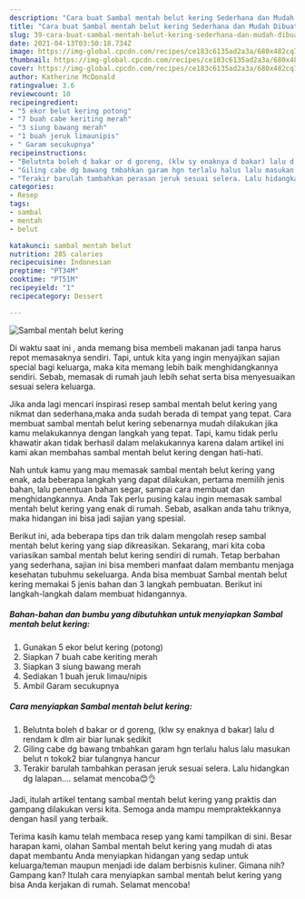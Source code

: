 ```yaml
---
description: "Cara buat Sambal mentah belut kering Sederhana dan Mudah Dibuat"
title: "Cara buat Sambal mentah belut kering Sederhana dan Mudah Dibuat"
slug: 39-cara-buat-sambal-mentah-belut-kering-sederhana-dan-mudah-dibuat
date: 2021-04-13T03:50:18.734Z
image: https://img-global.cpcdn.com/recipes/ce183c6135ad2a3a/680x482cq70/sambal-mentah-belut-kering-foto-resep-utama.jpg
thumbnail: https://img-global.cpcdn.com/recipes/ce183c6135ad2a3a/680x482cq70/sambal-mentah-belut-kering-foto-resep-utama.jpg
cover: https://img-global.cpcdn.com/recipes/ce183c6135ad2a3a/680x482cq70/sambal-mentah-belut-kering-foto-resep-utama.jpg
author: Katherine McDonald
ratingvalue: 3.6
reviewcount: 10
recipeingredient:
- "5 ekor belut kering potong"
- "7 buah cabe keriting merah"
- "3 siung bawang merah"
- "1 buah jeruk limaunipis"
- " Garam secukupnya"
recipeinstructions:
- "Belutnta boleh d bakar or d goreng, (klw sy enaknya d bakar) lalu d rendam k dlm air biar lunak sedikit"
- "Giling cabe dg bawang tmbahkan garam hgn terlalu halus lalu masukan belut n tokok2 biar tulangnya hancur"
- "Terakir barulah tambahkan perasan jeruk sesuai selera. Lalu hidangkan dg lalapan.... selamat mencoba😊👌"
categories:
- Resep
tags:
- sambal
- mentah
- belut

katakunci: sambal mentah belut 
nutrition: 285 calories
recipecuisine: Indonesian
preptime: "PT34M"
cooktime: "PT51M"
recipeyield: "1"
recipecategory: Dessert

---
```



![Sambal mentah belut kering](https://img-global.cpcdn.com/recipes/ce183c6135ad2a3a/680x482cq70/sambal-mentah-belut-kering-foto-resep-utama.jpg)

Di waktu  saat ini , anda memang bisa membeli makanan jadi tanpa harus repot memasaknya sendiri. Tapi, untuk kita yang ingin menyajikan sajian special bagi keluarga, maka kita memang lebih baik menghidangkannya sendiri. Sebab, memasak di rumah jauh lebih sehat serta bisa menyesuaikan sesuai selera keluarga.

Jika anda lagi mencari inspirasi resep sambal mentah belut kering yang nikmat dan sederhana,maka anda sudah berada di tempat yang tepat. Cara membuat sambal mentah belut kering  sebenarnya mudah dilakukan jika kamu melakukannya dengan langkah yang tepat. Tapi, kamu tidak perlu khawatir akan tidak berhasil dalam melakukannya 
karena dalam artikel ini kami akan membahas sambal mentah belut kering dengan hati-hati.  



Nah untuk kamu yang mau memasak sambal mentah belut kering yang enak, ada beberapa langkah yang dapat dilakukan, pertama memilih jenis bahan, lalu penentuan bahan segar, sampai cara membuat dan menghidangkannya. Anda Tak perlu pusing kalau ingin memasak sambal mentah belut kering yang enak di rumah. Sebab, asalkan anda  tahu triknya, maka hidangan ini bisa jadi sajian yang spesial.

Berikut ini, ada beberapa tips dan trik dalam mengolah resep sambal mentah belut kering yang siap dikreasikan. Sekarang, mari kita coba variasikan sambal mentah belut kering sendiri di rumah. Tetap berbahan yang sederhana, sajian ini bisa memberi manfaat dalam membantu menjaga kesehatan tubuhmu sekeluarga. Anda bisa membuat Sambal mentah belut kering memakai 5 jenis bahan dan 3 langkah pembuatan. Berikut ini langkah-langkah dalam membuat hidangannya.

<!--inarticleads1-->

##### Bahan-bahan dan bumbu yang dibutuhkan untuk menyiapkan Sambal mentah belut kering:

1. Gunakan 5 ekor belut kering (potong)
1. Siapkan 7 buah cabe keriting merah
1. Siapkan 3 siung bawang merah
1. Sediakan 1 buah jeruk limau/nipis
1. Ambil  Garam secukupnya




<!--inarticleads2-->

##### Cara menyiapkan Sambal mentah belut kering:

1. Belutnta boleh d bakar or d goreng, (klw sy enaknya d bakar) lalu d rendam k dlm air biar lunak sedikit
1. Giling cabe dg bawang tmbahkan garam hgn terlalu halus lalu masukan belut n tokok2 biar tulangnya hancur
1. Terakir barulah tambahkan perasan jeruk sesuai selera. Lalu hidangkan dg lalapan.... selamat mencoba😊👌




Jadi, itulah artikel tentang  sambal mentah belut kering  yang praktis dan gampang dilakukan versi kita. Semoga anda mampu mempraktekkannya dengan hasil yang terbaik. 

Terima kasih kamu telah membaca resep yang kami tampilkan di sini. Besar harapan kami, olahan  Sambal mentah belut kering yang mudah di atas dapat membantu Anda menyiapkan hidangan yang sedap untuk keluarga/teman maupun menjadi ide dalam berbisnis kuliner. Gimana nih? Gampang kan? Itulah cara menyiapkan sambal mentah belut kering yang bisa Anda kerjakan di rumah. Selamat mencoba!

